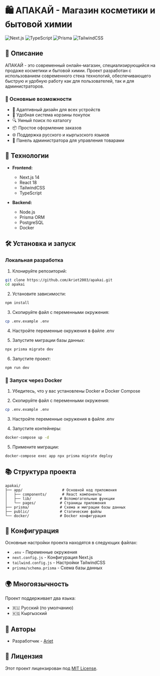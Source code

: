 # 🛍️ АПАКАЙ - Магазин косметики и бытовой химии

![Next.js](https://img.shields.io/badge/Next.js-14.1.0-black)
![TypeScript](https://img.shields.io/badge/TypeScript-5.8.2-blue)
![Prisma](https://img.shields.io/badge/Prisma-6.5.0-cyan)
![TailwindCSS](https://img.shields.io/badge/TailwindCSS-3.4.1-38B2AC)

## 📝 Описание

АПАКАЙ - это современный онлайн-магазин, специализирующийся на продаже косметики и бытовой химии. Проект разработан с использованием современного стека технологий, обеспечивающего быструю и удобную работу как для пользователей, так и для администраторов.

### 🌟 Основные возможности

- 📱 Адаптивный дизайн для всех устройств
- 🛒 Удобная система корзины покупок
- 🔍 Умный поиск по каталогу
- 📦 Простое оформление заказов
- 🌐 Поддержка русского и кыргызского языков
- 👤 Панель администратора для управления товарами

## 🚀 Технологии

- **Frontend:**
  - Next.js 14
  - React 18
  - TailwindCSS
  - TypeScript

- **Backend:**
  - Node.js
  - Prisma ORM
  - PostgreSQL
  - Docker

## 🛠️ Установка и запуск

### Локальная разработка

1. Клонируйте репозиторий:
```bash
git clone https://github.com/Ariet2003/apakai.git
cd apakai
```

2. Установите зависимости:
```bash
npm install
```

3. Скопируйте файл с переменными окружения:
```bash
cp .env.example .env
```

4. Настройте переменные окружения в файле .env

5. Запустите миграции базы данных:
```bash
npx prisma migrate dev
```

6. Запустите проект:
```bash
npm run dev
```

### 🐳 Запуск через Docker

1. Убедитесь, что у вас установлены Docker и Docker Compose

2. Скопируйте файл с переменными окружения:
```bash
cp .env.example .env
```

3. Настройте переменные окружения в файле .env

4. Запустите контейнеры:
```bash
docker-compose up -d
```

5. Примените миграции:
```bash
docker-compose exec app npx prisma migrate deploy
```

## 📚 Структура проекта

```
apakai/
├── app/                  # Основной код приложения
│   ├── components/       # React компоненты
│   ├── lib/             # Вспомогательные функции
│   └── pages/           # Страницы приложения
├── prisma/              # Схема и миграции базы данных
├── public/              # Статические файлы
└── docker/              # Docker конфигурация
```

## 🔧 Конфигурация

Основные настройки проекта находятся в следующих файлах:
- `.env` - Переменные окружения
- `next.config.js` - Конфигурация Next.js
- `tailwind.config.js` - Настройки TailwindCSS
- `prisma/schema.prisma` - Схема базы данных

## 🌍 Многоязычность

Проект поддерживает два языка:
- 🇷🇺 Русский (по умолчанию)
- 🇰🇬 Кыргызский

## 👥 Авторы

- Разработчик - [Ariet](https://github.com/Ariet2003)

## 📄 Лицензия

Этот проект лицензирован под [MIT License](LICENSE). 